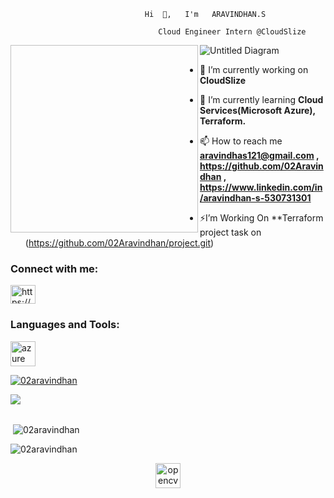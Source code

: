                                   Hi  👋,   I'm   ARAVINDHAN.S
                                        
                                     Cloud Engineer Intern @CloudSlize

  <img align="left" width="300" height="300"> ![Untitled Diagram](https://github.com/user-attachments/assets/1136a4b4-68c2-4825-abca-4293e5bd3bf4)

   
   
   
   
   - 🔭 I’m currently working on **CloudSlize**
 
   - 🌱 I’m currently learning **Cloud Services(Microsoft Azure), Terraform.**

   - 📫 How to reach me **aravindhas121@gmail.com , https://github.com/02Aravindhan , https://www.linkedin.com/in/aravindhan-s-530731301**

   - ⚡I’m Working On **Terraform project task on (https://github.com/02Aravindhan/project.git)

   <h3 align="left">Connect with me:</h3>
<p align="left">
<a href="https://linkedin.com/in/https://www.linkedin.com/in/aravindhan-s-530731301" target="blank"><img align="center" src="https://raw.githubusercontent.com/rahuldkjain/github-profile-readme-generator/master/src/images/icons/Social/linked-in-alt.svg" alt="https://www.linkedin.com/in/aravindhan-s-530731301" height="30" width="40" /></a>
</p>

<h3 align="left">Languages and Tools:</h3>
<p align="left"> <a href="https://azure.microsoft.com/en-in/" target="_blank" rel="noreferrer"> <img src="https://www.vectorlogo.zone/logos/microsoft_azure/microsoft_azure-icon.svg" alt="azure" width="40" height="40"/> </a> </p>


   <p align="left"> <a href="https://github.com/ryo-ma/github-profile-trophy"><img src="https://github-profile-trophy.vercel.app/?username=02aravindhan" 
   alt="02aravindhan" /></a> </p>

   <img src="https://user-images.githubusercontent.com/73097560/115834477-dbab4500-a447-11eb-908a-139a6edaec5c.gif"><br><br>


       
 
   <p>&nbsp;<img align="center" src="https://github-readme-stats.vercel.app/api?username=02aravindhan&show_icons=true&locale=en" alt="02aravindhan" /></p>

   <p><img align="center" src="https://github-readme-streak-stats.herokuapp.com/?user=02aravindhan&" alt="02aravindhan" /></p>


	
  <div align="center"> 	
	<a href="https://opencv.org/" target="_blank" rel="noreferrer"> <img src="https://www.vectorlogo.zone/logos/opencv/opencv-icon.svg" alt="opencv" width="40" height="40"/> </a>
	
</div>	

</td></tr></table> 



  
   
   
